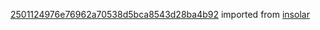 [2501124976e76962a70538d5bca8543d28ba4b92](https://github.com/insolar/insolar/commit/2501124976e76962a70538d5bca8543d28ba4b92) imported from [insolar](https://github.com/insolar/insolar)
